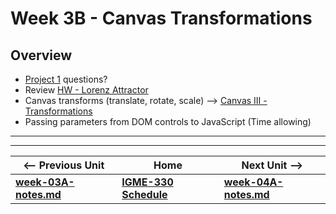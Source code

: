 # Week 3B - Canvas Transformations


## Overview

- [Project 1]() questions?
- Review [HW - Lorenz Attractor](https://github.com/tonethar/IGME-330-Master/blob/master/notes/HW-lorenz-attractor.md)
- Canvas transforms (translate, rotate, scale) --> [Canvas III - Transformations](https://github.com/tonethar/IGME-330-Master/blob/master/notes/canvas-3.md)
- Passing parameters from DOM controls to JavaScript (Time allowing) 


<hr><hr>

| <-- Previous Unit | Home | Next Unit -->
| --- | --- | --- 
| [**week-03A-notes.md**](week-03A-notes.md)     |  [**IGME-330 Schedule**](../schedule.md) | [**week-04A-notes.md**](week-04A-notes.md)
